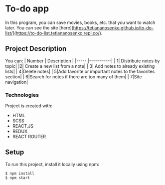 # To-do app
In this program, you can save movies, books, etc. that you want to watch later. You can see the site [here](https://tetiananosenko.github.io/to-do-list/](https://to-do-list.tetiananosenko.repl.co/).
##  Project Description
You can:
| Number | Description |
|-----:|-----------|
| 1| Distribute notes by topic|
|2| Create a new list from a note|
|     3| Add notes to already existing lists|
|     4|Delete notes|
|     5|Add favorite or important notes to the favorites section|
|     6|Search for notes if there are too many of them|
|     7|Site navigation|
### Technologies
Project is created with:
* HTML
* SCSS
* REACT.JS
* REDUX
* REACT ROUTER
 ## Setup
To run this project, install it locally using npm:

```
$ npm install
$ npm start
```
